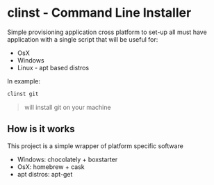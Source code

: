 # clinst - Command Line Installer

Simple provisioning application cross platform to set-up all must have application with a single script that will be useful for:

 * OsX
 * Windows
 * Linux - apt based distros

In example:

```bash
clinst git
```
> will install git on your machine

## How is it works

This project is a simple wrapper of platform specific software

 * Windows: chocolately + boxstarter
 * OsX: homebrew + cask
 * apt distros: apt-get
